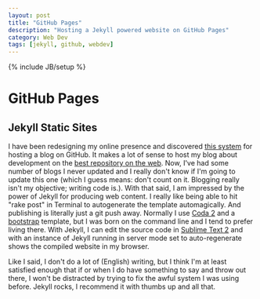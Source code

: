 ```yaml
---
layout: post
title: "GitHub Pages"
description: "Hosting a Jekyll powered website on GitHub Pages"
category: Web Dev
tags: [jekyll, github, webdev]
---
```

{% include JB/setup %}

GitHub Pages
============
Jekyll Static Sites
-------------------

I have been redesigning my online presence and discovered <a href="http://pages.github.com/">this system</a> for hosting a blog on GitHub. It makes a lot of sense to host my blog about development on the <a href="http://stackoverflow.com/questions/78991/why-is-github-more-popular-than-gitorious">best repository on the web</a>. Now, I've had some number of blogs I never updated and I really don't know if I'm going to update this one (which I guess means: don't count on it. Blogging really isn't my objective; writing code is.). With that said, I am impressed by the power of Jekyll for producing web content. I really like being able to hit "rake post" in Terminal to autogenerate the template automagically. And publishing is literally just a git push away. Normally I use <a href="http://panic.com/coda/">Coda 2</a> and a <a href="http://twitter.github.com/bootstrap/getting-started.html">bootstrap</a> template, but I was born on the command line and I tend to prefer living there. With Jekyll, I can edit the source code in <a href="http://www.sublimetext.com/">Sublime Text 2</a> and with an instance of Jekyll running in server mode set to auto-regenerate shows the compiled website in my browser. 

Like I said, I don't do a lot of (English) writing, but I think I'm at least satisfied enough that if or when I do have something to say and throw out there, I won't be distracted by trying to fix the awful system I was using before. Jekyll rocks, I recommend it with thumbs up and all that.
